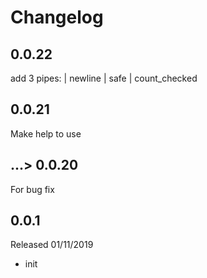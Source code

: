 # Changelog

## 0.0.22

add 3 pipes: | newline | safe | count_checked

## 0.0.21

Make help to use

## ...> 0.0.20

For bug fix

## 0.0.1

Released 01/11/2019
 - init
